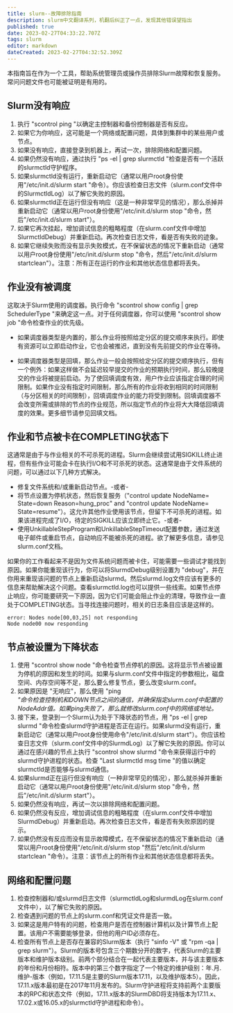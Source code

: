 ```yaml
---
title: slurm--故障排除指南
description: slurm中文翻译系列，机翻后纠正了一点，发现其他错误望指出
published: true
date: 2023-02-27T04:33:22.707Z
tags: slurm
editor: markdown
dateCreated: 2023-02-27T04:32:52.309Z
---
```


本指南旨在作为一个工具，帮助系统管理员或操作员排除Slurm故障和恢复服务。常问问题文件也可能被证明是有用的。


## Slurm没有响应

1. 执行 "scontrol ping "以确定主控制器和备份控制器是否有反应。
2. 如果它为你响应，这可能是一个网络或配置问题，具体到集群中的某些用户或节点。
3. 如果没有响应，直接登录到机器上，再试一次，排除网络和配置问题。
4. 如果仍然没有响应，通过执行 "ps -el | grep slurmctld "检查是否有一个活跃的slurmctld守护程序。
5. 如果slurmctld没有运行，重新启动它（通常以用户root身份使用"/etc/init.d/slurm start "命令）。你应该检查日志文件（slurm.conf文件中的SlurmctldLog）以了解它失败的原因。
6. 如果slurmctld正在运行但没有响应（这是一种非常罕见的情况），那么杀掉并重新启动它（通常以用户root身份使用"/etc/init.d/slurm stop "命令，然后"/etc/init.d/slurm start"）。
7. 如果它再次挂起，增加调试信息的粗略程度（在slurm.conf文件中增加SlurmctldDebug）并重新启动。再次检查日志文件，看是否有失败的迹象。
8. 如果它继续失败而没有显示失败模式，在不保留状态的情况下重新启动（通常以用户root身份使用"/etc/init.d/slurm stop "命令，然后"/etc/init.d/slurm startclean"）。注意：所有正在运行的作业和其他状态信息都将丢失。

## 作业没有被调度
这取决于Slurm使用的调度器。执行命令 "scontrol show config | grep SchedulerType "来确定这一点。对于任何调度器，你可以使用 "scontrol show job "命令检查作业的优先级。

- 如果调度器类型是内置的，那么作业将按照给定分区的提交顺序来执行。即使有资源可以立即启动作业，它也会被推迟，直到没有先前提交的作业在等待。

- 如果调度器类型是回填，那么作业一般会按照给定分区的提交顺序执行，但有一个例外：如果这样做不会延迟较早提交的作业的预期执行时间，那么较晚提交的作业将被提前启动。为了使回填调度有效，用户作业应该指定合理的时间限制。如果作业没有指定时间限制，那么所有的作业将收到相同的时间限制（与分区相关的时间限制），回填调度作业的能力将受到限制。回填调度器不会改变所需或排除的节点的作业规范，所以指定节点的作业将大大降低回填调度的效果。更多细节请参见回填文档。

## 作业和节点被卡在COMPLETING状态下
这通常是由于与作业相关的不可杀死的进程。Slurm会继续尝试用SIGKILL终止进程，但有些作业可能会卡在执行I/O和不可杀死的状态。这通常是由于文件系统的问题，可以通过以下几种方式解决。

- 修复文件系统和/或重新启动节点。-或者-
- 将节点设置为停机状态，然后恢复服务（"control update NodeName=<node> State=down Reason=hung_proc" and "control update NodeName=<node> State=resume"）。这允许其他作业使用该节点，但留下不可杀死的进程。如果该进程完成了I/O，待定的SIGKILL应该立即终止它。-或者-
- 使用UnkillableStepProgram和UnkillableStepTimeout配置参数，通过发送电子邮件或重启节点，自动响应不能被杀死的进程。欲了解更多信息，请参见slurm.conf文档。

如果你的工作看起来不是因为文件系统问题而被卡住，可能需要一些调试才能找到原因。如果你能重现该行为，你可以将SlurmdDebug级别设置为 "debug"，并在你用来重现该问题的节点上重新启动slurmd。然后slurmd.log文件应该有更多的信息来帮助解决这个问题。查看slurmctld.log也可以提供一些线索。如果节点停止响应，你可能要研究一下原因，因为它们可能会阻止作业的清理，导致作业一直处于COMPLETING状态。当寻找连接问题时，相关的日志条目应该是这样的。

```
error: Nodes node[00,03,25] not responding
Node node00 now responding
```

## 节点被设置为下降状态
1. 使用 "scontrol show node <name>"命令检查节点停机的原因。这将显示节点被设置为停机的原因和发生的时间。如果与slurm.conf文件中指定的参数相比，磁盘空间、内存空间等不足，那么要么修复节点，要么改变slurm.conf。
2. 如果原因是 "无响应"，那么使用 "ping <address>"命令检查控制机和DOWN节点之间的通信，并确保指定slurm.conf中配置的NodeAddr值。如果ping失败了，那么就修改slurm.conf中的网络或地址。
3. 接下来，登录到一个Slurm认为处于下降状态的节点，用 "ps -el | grep slurmd "命令检查slurmd守护进程是否正在运行。如果slurmd没有运行，重新启动它（通常以用户root身份使用命令"/etc/init.d/slurm start"）。你应该检查日志文件（slurm.conf文件中的SlurmdLog）以了解它失败的原因。你可以通过在感兴趣的节点上执行 "scontrol show slurmd "命令来获得运行中的slurmd守护进程的状态。检查 "Last slurmctld msg time "的值以确定slurmctld是否能够与slurmd通信。
4. 如果slurmd正在运行但没有响应（一种非常罕见的情况），那么就杀掉并重新启动它（通常以用户root身份使用"/etc/init.d/slurm stop "命令，然后"/etc/init.d/slurm start"）。
5. 如果仍然没有响应，再试一次以排除网络和配置问题。
6. 如果仍然没有反应，增加调试信息的粗略程度（在slurm.conf文件中增加SlurmdDebug）并重新启动。再次检查日志文件，看是否有失败原因的提示。
7. 如果仍然没有反应而没有显示故障模式，在不保留状态的情况下重新启动（通常以用户root身份使用"/etc/init.d/slurm stop "然后"/etc/init.d/slurm startclean "命令）。注意：该节点上的所有作业和其他状态信息都将丢失。

## 网络和配置问题

1. 检查控制器和/或slurmd日志文件（slurmctldLog和slurmdLog在slurm.conf文件中），以了解它失败的原因。
2. 检查遇到问题的节点上的slurm.conf和凭证文件是否一致。
3. 如果这是用户特有的问题，检查用户是否在控制器计算机以及计算节点上配置。该用户不需要能够登录，但他的用户ID必须存在。
4. 检查所有节点上是否存在兼容的Slurm版本（执行 "sinfo -V" 或 "rpm -qa | grep slurm"）。Slurm的版本号包含三个期数分开的数字，代表Slurm的主要版本和维护版本级别。前两个部分结合在一起代表主要版本，并与该主要版本的年份和月份相符。版本中的第三个数字指定了一个特定的维护级别：年.月.维护-版本（例如，17.11.5是主要的Slurm版本17.11，以及维护版本5）。因此，17.11.x版本最初是在2017年11月发布的。Slurm守护进程将支持前两个主要版本的RPC和状态文件（例如，17.11.x版本的SlurmDBD将支持版本为17.11.x、17.02.x或16.05.x的slurmctld守护进程和命令）。